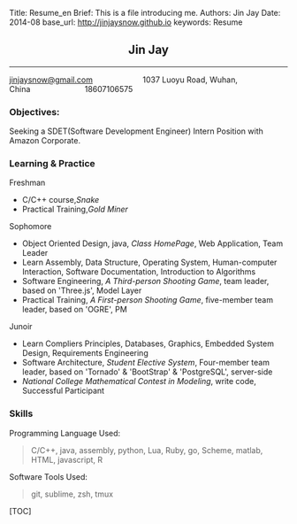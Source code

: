 Title: Resume_en
Brief:   This is a file introducing me.
Authors: Jin Jay
Date:    2014-08
base_url: http://jinjaysnow.github.io
keywords: Resume

## <center><b>Jin Jay</b></center>

---
 
jinjaysnow@gmail.com&nbsp;&nbsp;&nbsp;&nbsp;&nbsp;&nbsp;&nbsp;&nbsp;&nbsp;&nbsp;&nbsp;&nbsp;&nbsp;&nbsp;&nbsp;&nbsp;&nbsp;&nbsp;&nbsp;&nbsp;&nbsp;&nbsp;&nbsp;1037 Luoyu Road, Wuhan, China&nbsp;&nbsp;&nbsp;&nbsp;&nbsp;&nbsp;&nbsp;&nbsp;&nbsp;&nbsp;&nbsp;&nbsp;&nbsp;&nbsp;&nbsp;&nbsp;&nbsp;&nbsp;&nbsp;&nbsp;&nbsp;&nbsp;&nbsp;&nbsp;&nbsp;18607106575

### **Objectives:**

Seeking a SDET(Software Development Engineer) Intern Position with Amazon Corporate.

### **Learning & Practice**
Freshman

- C/C++ course,*Snake* 
- Practical Training,*Gold Miner*

Sophomore

- Object Oriented Design, java, *Class HomePage*, Web Application, Team Leader
- Learn Assembly, Data Structure, Operating System, Human-computer Interaction, Software Documentation, Introduction to Algorithms
- Software Engineering, *A Third-person Shooting Game*, team leader, based on 'Three.js', Model Layer
- Practical Training, *A First-person Shooting Game*, five-member team leader, based on 'OGRE', PM

Junoir

- Learn Compliers Principles, Databases, Graphics, Embedded System Design, Requirements Engineering
- Software Architecture, *Student Elective System*, Four-member team leader, based on 'Tornado' & 'BootStrap' & 'PostgreSQL', server-side
- *National College Mathematical Contest in Modeling*, write code, Successful Participant

### **Skills**
Programming Language Used:

> C/C++, java, assembly, python, Lua, Ruby, go, Scheme, matlab, HTML, javascript, R

Software Tools Used:

> git, sublime, zsh, tmux


[TOC]